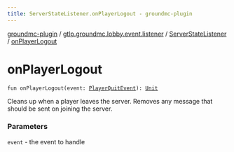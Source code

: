 ```yaml
---
title: ServerStateListener.onPlayerLogout - groundmc-plugin
---
```


[groundmc-plugin](../../index.html) / [gtlp.groundmc.lobby.event.listener](../index.html) / [ServerStateListener](index.html) / [onPlayerLogout](.)

# onPlayerLogout

`fun onPlayerLogout(event: `[`PlayerQuitEvent`](https://hub.spigotmc.org/javadocs/spigot/org/bukkit/event/player/PlayerQuitEvent.html)`): `[`Unit`](https://kotlinlang.org/api/latest/jvm/stdlib/kotlin/-unit/index.html)

Cleans up when a player leaves the server.
Removes any message that should be sent on joining the server.

### Parameters

`event` - the event to handle